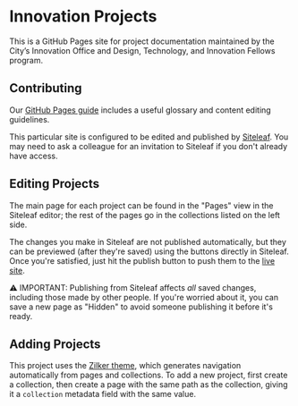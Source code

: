 # Innovation Projects

This is a GitHub Pages site for project documentation maintained by the City’s Innovation Office and Design, Technology, and Innovation Fellows program.

## Contributing

Our [GitHub Pages guide](http://guides.austintexas.io/github-pages/) includes a useful glossary and content editing guidelines.

This particular site is configured to be edited and published by [Siteleaf](https://www.siteleaf.com). You may need to ask a colleague for an invitation to Siteleaf if you don't already have access.

## Editing Projects

The main page for each project can be found in the "Pages" view in the Siteleaf editor; the rest of the pages go in the collections listed on the left side.

The changes you make in Siteleaf are not published automatically, but they can be previewed (after they're saved) using the buttons directly in Siteleaf. Once you're satisfied, just hit the publish button to push them to the [live site](http://projects.austintexas.io).

:warning: IMPORTANT: Publishing from Siteleaf affects _all_ saved changes, including those made by other people. If you're worried about it, you can save a new page as "Hidden" to avoid someone publishing it before it's ready.

## Adding Projects

This project uses the [Zilker theme](https://github.com/cityofaustin/zilker-theme), which generates navigation automatically from pages and collections. To add a new project, first create a collection, then create a page with the same path as the collection, giving it a `collection` metadata field with the same value.
